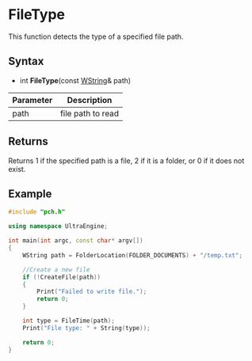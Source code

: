 # FileType #
This function detects the type of a specified file path.

## Syntax ##
- int **FileType**(const [WString](WString.md)& path)

| Parameter | Description |
| --- | --- |
| path | file path to read |

## Returns ##
Returns 1 if the specified path is a file, 2 if it is a folder, or 0 if it does not exist.

## Example
```c++
#include "pch.h"

using namespace UltraEngine;

int main(int argc, const char* argv[])
{
    WString path = FolderLocation(FOLDER_DOCUMENTS) + "/temp.txt";

    //Create a new file
    if (!CreateFile(path))
    {
        Print("Failed to write file.");
        return 0;
    }

    int type = FileTime(path);
    Print("File type: " + String(type));

    return 0;
}
```
